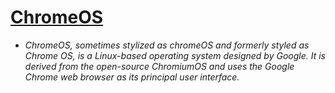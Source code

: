 # [ChromeOS](https://en.wikipedia.org/wiki/ChromeOS)   

- *ChromeOS, sometimes stylized as chromeOS and formerly styled as Chrome OS, is a Linux-based operating system designed by Google. It is derived from the open-source ChromiumOS and uses the Google Chrome web browser as its principal user interface.*
